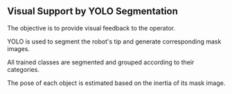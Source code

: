 ## Visual Support by YOLO Segmentation

The objective is to provide visual feedback to the operator.

YOLO is used to segment the robot's tip and generate corresponding mask images.

All trained classes are segmented and grouped according to their categories.

The pose of each object is estimated based on the inertia of its mask image.
